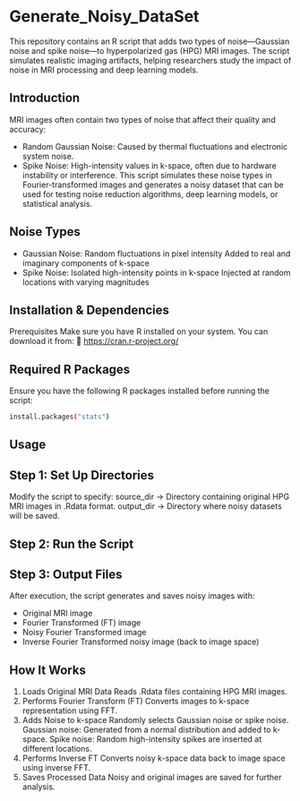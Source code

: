 # Generate_Noisy_DataSet

This repository contains an R script that adds two types of noise—Gaussian noise and spike noise—to hyperpolarized gas (HPG) MRI images. The script simulates realistic imaging artifacts, helping researchers study the impact of noise in MRI processing and deep learning models.


## Introduction
MRI images often contain two types of noise that affect their quality and accuracy:

-  Random Gaussian Noise: Caused by thermal fluctuations and electronic system noise.
- Spike Noise: High-intensity values in k-space, often due to hardware instability or interference.
This script simulates these noise types in Fourier-transformed images and generates a noisy dataset that can be used for testing noise reduction algorithms, deep learning models, or statistical analysis.

## Noise Types
- Gaussian Noise:	Random fluctuations in pixel intensity	Added to real and imaginary components of k-space
- Spike Noise:	Isolated high-intensity points in k-space	Injected at random locations with varying magnitudes

## Installation & Dependencies
Prerequisites
Make sure you have R installed on your system. You can download it from:
🔗 https://cran.r-project.org/

## Required R Packages
Ensure you have the following R packages installed before running the script:

```bash
install.packages("stats")
```

## Usage
## Step 1: Set Up Directories
Modify the script to specify:
source_dir → Directory containing original HPG MRI images in .Rdata format.
output_dir → Directory where noisy datasets will be saved.
## Step 2: Run the Script

## Step 3: Output Files
After execution, the script generates and saves noisy images with:

- Original MRI image
- Fourier Transformed (FT) image
- Noisy Fourier Transformed image
- Inverse Fourier Transformed noisy image (back to image space)

## How It Works
1. Loads Original MRI Data
    Reads .Rdata files containing HPG MRI images.
2. Performs Fourier Transform (FT)
    Converts images to k-space representation using FFT.
3. Adds Noise to k-space
    Randomly selects Gaussian noise or spike noise.
    Gaussian noise: Generated from a normal distribution and added to k-space.
    Spike noise: Random high-intensity spikes are inserted at different locations.
4. Performs Inverse FT
    Converts noisy k-space data back to image space using inverse FFT.
5. Saves Processed Data
     Noisy and original images are saved for further analysis.
